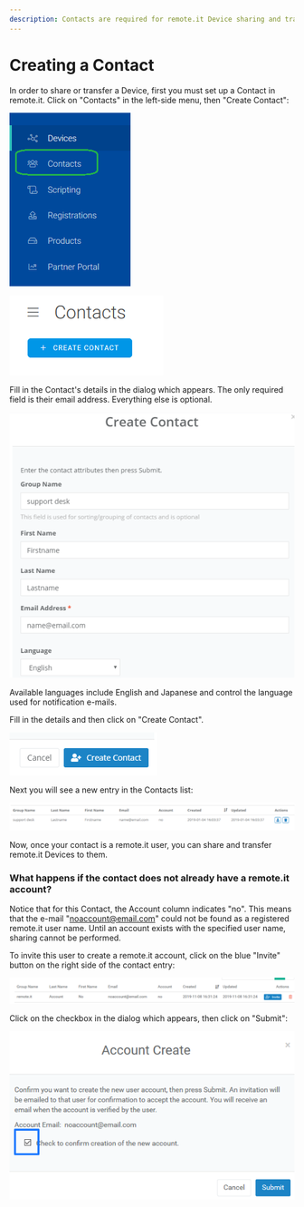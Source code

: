 ```yaml
---
description: Contacts are required for remote.it Device sharing and transfer.
---
```


# Creating a Contact

In order to share or transfer a Device, first you must set up a Contact in remote.it. Click on "Contacts" in the left-side menu, then "Create Contact":

![](../../.gitbook/assets/image%20%28282%29.png)

![](../../.gitbook/assets/image%20%28330%29.png)

Fill in the Contact's details in the dialog which appears.  The only required field is their email address. Everything else is optional.

![](../../.gitbook/assets/image%20%2885%29.png)

Available languages include English and Japanese and control the language used for notification e-mails.

Fill in the details and then click on "Create Contact".  

![](../../.gitbook/assets/image%20%28176%29.png)

Next you will see a new entry in the Contacts list:

![](../../.gitbook/assets/image%20%2875%29.png)

Now, once your contact is a remote.it user, you can share and transfer remote.it Devices to them.

### What happens if the contact does not already have a remote.it account?

Notice that for this Contact, the Account column indicates "no".  This means that the e-mail "noaccount@email.com" could not be found as a registered remote.it user name.  Until an account exists with the specified user name, sharing cannot be performed.

To invite this user to create a remote.it account, click on the blue "Invite" button on the right side of the contact entry:

![](../../.gitbook/assets/image%20%2861%29.png)

Click on the checkbox in the dialog which appears, then click on "Submit":

![](../../.gitbook/assets/image%20%2815%29.png)

